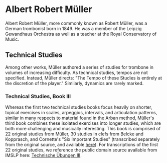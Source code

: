 # Albert Robert Müller

Albert Robert Müller, more commonly known as Robert Müller, was a German trombonist born in 1849. He was a member of the Leipzig Gewandhaus Orchestra as well as a teacher at the Royal Conservatory of Music.

## Technical Studies

Among other works, Müller authored a series of studies for trombone in volumes of increasing difficulty. As technical studies, tempos are not specified. Instead, Müller directs: "The Tempo of these Studies is entirely at the discretion of the player." Similarly, dynamics are rarely marked. 

### Technical Studies, Book III

Whereas the first two technical studies books focus heavily on shorter, topical exercises in scales, arpeggios, intervals, and articulation patterns, similar in many respects to material found in the Arban method, Müller's third book combines these isolated exercises into longer studies, which are both more challenging and musically interesting. This book is comprised of 22 original studies from Müller, 30 studies in clefs from Belcke and Kopprasch, and Cornette's "Six Important Studies" (transcribed separately from the original source, and available [here](https://github.com/muschem/trombone/tree/main/Transcriptions/Cornette)). For transcriptions of the first 22 original studies, we reference the public domain source available from IMSLP here: [Technische Übungen III]("https://imslp.org/wiki/Technische_%C3%9Cbungen_(M%C3%BCller-Hartmann%2C_Robert)").
